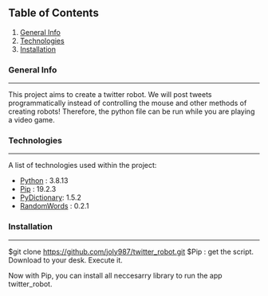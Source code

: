 ## Table of Contents
1. [General Info](#general-info)
2. [Technologies](#technologies)
3. [Installation](#installation)

### General Info
***

This project aims to create a twitter robot. We will post tweets programmatically instead of controlling the mouse and other methods of creating robots!  Therefore, the python file can be run while you are playing a video game.

### Technologies
***

A list of technologies used within the project:
* [Python](https://www.python.org/downloads/release/python-3813/) : 3.8.13
* [Pip](https://bootstrap.pypa.io/get-pip.py) : 19.2.3
* [PyDictionary](https://pypi.org/project/PyDictionary/1.5.2/): 1.5.2
* [RandomWords](https://pypi.org/project/RandomWords/0.2.) : 0.2.1

### Installation
***
$git clone https://github.com/joly987/twitter_robot.git
$Pip : get the script. Download to your desk. Execute it.

Now with Pip, you can install all neccesarry library to run the app twitter_robot.




